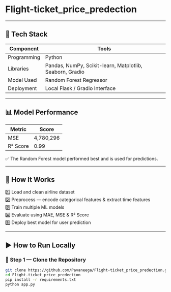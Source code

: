 # Flight-ticket_price_predection

---

## 🔧 Tech Stack
| Component | Tools |
|----------|------|
| Programming | Python |
| Libraries | Pandas, NumPy, Scikit-learn, Matplotlib, Seaborn, Gradio |
| Model Used | Random Forest Regressor |
| Deployment | Local Flask / Gradio Interface |

---

## 📊 Model Performance
| Metric | Score |
|--------|------|
| MSE | 4,780,296 |
| R² Score | 0.99 |

✅ The Random Forest model performed best and is used for predictions.

---

## 🧠 How It Works
1️⃣ Load and clean airline dataset  
2️⃣ Preprocess — encode categorical features & extract time features  
3️⃣ Train multiple ML models  
4️⃣ Evaluate using MAE, MSE & R² Score  
5️⃣ Deploy best model for user prediction

---

## ▶️ How to Run Locally

### 🔹 Step 1 — Clone the Repository
```bash
git clone https://github.com/Pavaneega/Flight-ticket_price_predection.git
cd Flight-ticket_price_predection
pip install -r requirements.txt
python app.py
